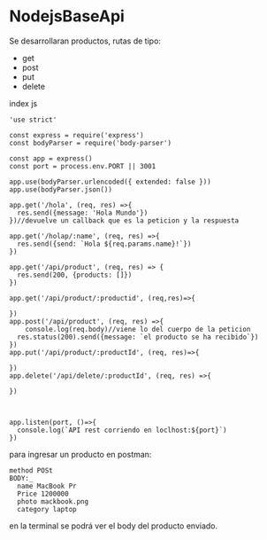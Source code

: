# NodejsBaseApi


Se desarrollaran productos, rutas de tipo:
  * get
  * post
  * put
  * delete

index js
```index js
'use strict'

const express = require('express')
const bodyParser = require('body-parser')

const app = express()
const port = process.env.PORT || 3001

app.use(bodyParser.urlencoded({ extended: false }))
app.use(bodyParser.json())

app.get('/hola', (req, res) =>{
  res.send({message: 'Hola Mundo'})
})//devuelve un callback que es la peticion y la respuesta

app.get('/holap/:name', (req, res) =>{
  res.send({send: `Hola ${req.params.name}!`})
})

app.get('/api/product', (req, res) => {
  res.send(200, {products: []})
})

app.get('/api/product/:productid', (req,res)=>{

})
app.post('/api/product', (req, res) =>{
    console.log(req.body)//viene lo del cuerpo de la peticion
  res.status(200).send({message: `el producto se ha recibido`})
})
app.put('/api/product/:productId', (req, res)=>{

})
app.delete('/api/delete/:productId', (req, res) =>{

})



app.listen(port, ()=>{
  console.log(`API rest corriendo en loclhost:${port}`)
})

```

para ingresar un producto en postman:
  ```
  method POSt
  BODY:_
    name MacBook Pr
    Price 1200000
    photo mackbook.png
    category laptop
  ```
  en la terminal se podrá ver el body del producto enviado.
